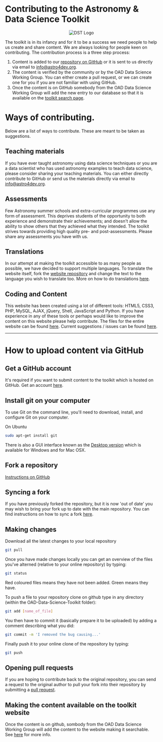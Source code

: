 Contributing to the Astronomy & Data Science Toolkit
===================

<p align="center"><img src="https://raw.githubusercontent.com/astro4dev/OAD-Data-Science-Toolkit/master/img/DST_logo_250px.png" alt="DST Logo"/></p>

The toolkit is in its infancy and for it to be a success we need people to help us create and share content. We are always looking for people keen on contributing. The contribution process is a three step process:

1. Content is added to our [repository on GitHub](https://github.com/astro4dev/OAD-Data-Science-Toolkit) or it is sent to us directly via email to info@astro4dev.org.
2. The content is verified by the community or by the OAD Data Science Working Group. You can either create a pull request, or we can create one for you if you are not familiar with using GitHub.
3. Once the content is on GitHub somebody from the OAD Data Science Working Group will add the new entry to our database so that it is available on the [toolkit search page](https://datascience.astro4dev.org/toolkit.php).

# Ways of contributing.
Below are a list of ways to contribute. These are meant to be taken as suggestions.

## Teaching materials
If you have ever taught astronomy using data science techniques or you are a data scientist who has used astronomy examples to teach data science, please consider sharing your teaching materials. You can either directly contribute to GitHub or send us the materials directly via email to info@astro4dev.org.

## Assessments
Few Astronomy summer schools and extra-curricular programmes use any form of assessment. This deprives students of the opportunity to both experience and demonstrate their achievements; and doesn't allow the ability to show others that they achieved what they intended. The toolkit strives towards providing high quality pre- and post-assessments. Please share any assessments you have with us.

## Translations
In our attempt at making the toolkit accessible to as many people as possible, we have decided to support multiple languages. To translate the website itself, fork the [website repository](https://github.com/astro4dev/toolkit_website) and change the text to the language you wish to translate too. More on how to do translations [here](https://github.com/astro4dev/toolkit_website).

## Coding and Content
This website has been created using a lot of different tools: HTML5, CSS3, PHP, MySQL, AJAX, jQuery, Shell, JavaScript and Python. If you have experience in any of these tools or perhaps would like to improve the content on this website please help contribute. The files for the entire website can be found [here](https://github.com/astro4dev/toolkit_website). Current suggestions / issues can be found [here](https://github.com/astro4dev/toolkit_website/issues).

----------

# How to upload content via GitHub

## Get a GitHub account

It's required if you want to submit content to the toolkit which is hosted on GitHub. Get an account <a href="https://github.com/" target="_blank">here</a>.

## Install git on your computer
To use Git on the command line, you'll need to download, install, and configure Git on your computer.

On Ubuntu
```sh
sudo apt-get install git
```

There is also a GUI interface known as the
<a href="https://desktop.github.com/" target="_blank">Desktop version</a> which is available for Windows and for Mac OSX.

## Fork a repository
<a href="https://help.github.com/articles/fork-a-repo/" target="_blank">Instructions on GitHub</a>

## Syncing a fork
If you have previously forked the repository, but it is now 'out of date' you may wish to bring your fork up to date with the main repository. You can find instructions on how to sync a fork <a href="https://help.github.com/articles/syncing-a-fork/" target="_blank">here</a>.

## Making changes

Download all the latest changes to your local repository
```sh
git pull
```

Once you have made changes locally you can get an overview of the files you've alterned (relative to your online repository) by typing:
```sh
git status
```
Red coloured files means they have not been added. Green means they have.

To push a file to your repository clone on github type in any directory (within the 
OAD-Data-Science-Toolkit folder):
```sh
git add [name_of_file]
```

You then have to commit it (basically prepare it to be uploaded) by adding a comment describing what you did:
```sh
git commit -m 'I removed the bug causing...'
```

Finally push it to your online clone of the repository by typing:
```sh
git push
```

## Opening pull requests
If you are hoping to contribute back to the original repository, you can send a request to the original author to pull your fork into their repository by submitting a <a href="https://help.github.com/articles/about-pull-requests/" target="_blank">pull request</a>.

## Making the content available on the toolkit website
Once the content is on github, sombody from the OAD Data Science Working Group will add the content to the website making it searchable. See [here](How_the_toolkit_works.md) for more info.
